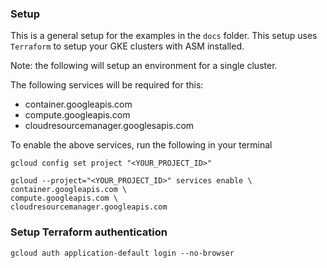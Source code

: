 ### Setup 
This is a general setup for the examples in the `docs` folder. 
This setup uses `Terraform` to setup your GKE clusters with ASM installed. 

Note: the following will setup an environment for a single cluster.

The following services will be required for this: 
* container.googleapis.com
* compute.googleapis.com
* cloudresourcemanager.googlesapis.com

To enable the above services, run the following in your terminal
```
gcloud config set project "<YOUR_PROJECT_ID>"

gcloud --project="<YOUR_PROJECT_ID>" services enable \
container.googleapis.com \
compute.googleapis.com \
cloudresourcemanager.googleapis.com

```

### Setup Terraform authentication
```
gcloud auth application-default login --no-browser
```